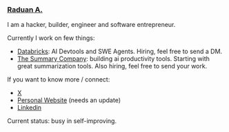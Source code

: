 ### [Raduan A.](https://raduan.xyz)
I am a hacker, builder, engineer and software entrepreneur. 

Currently I work on few things:
* [Databricks](https://databricks.com): AI Devtools and SWE Agents. Hiring, feel free to send a DM.
* [The Summary Company](https://thesummary.company): building ai productivity tools. Starting with great summarization tools. Also hiring, feel free to send your work.

If you want to know more / connect:
- [X](https://twitter.com/0xRaduan)
- [Personal Website](https://raduan.xyz) (needs an update)
- [Linkedin](https://linkedin.com/in/0xRaduan)

Current status: busy in self-improving.
